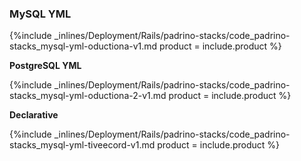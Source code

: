 <!--  usedin: [ _rails/deployment/padrino-stacks-v1.md] -->


### MySQL YML



{%include _inlines/Deployment/Rails/padrino-stacks/code_padrino-stacks_mysql-yml-oductiona-v1.md  product = include.product %}




**PostgreSQL YML**



{%include _inlines/Deployment/Rails/padrino-stacks/code_padrino-stacks_mysql-yml-oductiona-2-v1.md  product = include.product %}




**Declarative**



{%include _inlines/Deployment/Rails/padrino-stacks/code_padrino-stacks_mysql-yml-tiveecord-v1.md  product = include.product %}




